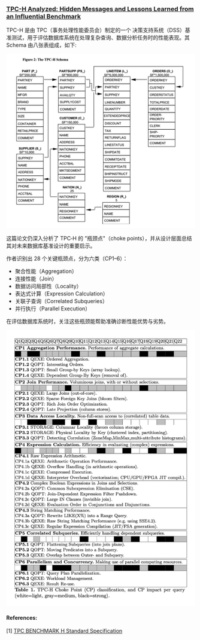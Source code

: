 ### [TPC-H Analyzed: Hidden Messages and Lessons Learned from an Influential Benchmark](https://homepages.cwi.nl/~boncz/snb-challenge/chokepoints-tpctc.pdf)

TPC-H 是由 TPC（事务处理性能委员会）制定的一个 决策支持系统（DSS）基准测试，用于评估数据库系统在处理复杂查询、数据分析任务时的性能表现。其 Schema 由八张表组成，如下:

![TPC-H Schema](../assets/images/tpch_schema.png)

这篇论文仍深入分析了 TPC‑H 的 "瓶颈点"（choke points），并从设计层面总结其对未来数据库基准设计的重要启示。

作者识别出 28 个关键瓶颈点，分为六类（CP1–6）：

- 聚合性能（Aggregation）
- 连接性能（Join）
- 数据访问局部性（Locality）
- 表达式计算（Expression Calculation）
- 关联子查询（Correlated Subqueries）
- 并行执行（Parallel Execution）

在评估数据库系统时，关注这些瓶颈能帮助准确诊断性能优势与劣势。

![TPC-H Choke Points](../assets/images/tpch-chokepoints.png)

#### References:

[1] [TPC BENCHMARK H Standard Specification](https://www.tpc.org/tpc_documents_current_versions/pdf/tpc-h_v3.0.1.pdf)
